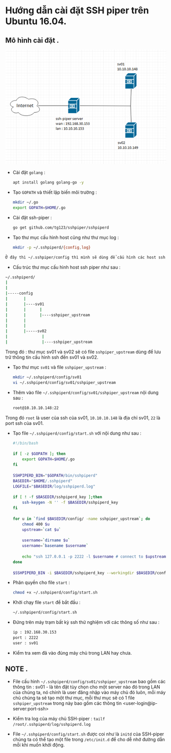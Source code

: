 # Hướng dẫn cài đặt SSH piper trên Ubuntu 16.04.

## Mô hình cài đặt .

![ssh-piper](/images/ssh-piper.png)

- Cài đặt `golang` :

    ```sh
    apt install golang golang-go -y
    ```

- Tạo `GOPATH` và thiết lập biến môi trường :

    ```sh
    mkdir ~/.go
    export GOPATH=$HOME/.go
    ```

- Cài đặt ssh-piper :

    ```sh
    go get github.com/tg123/sshpiper/sshpiperd
    ```

- Tạo thư mục cấu hình host cũng như thư mục log :

    ```sh
    mkdir -p ~/.sshpiperd/{config,log}
    ```

```sh
Ở đây thì ~/.sshpiper/config thì mình sẽ dùng để cấu hình các host ssh bên trong LAN và ~/.sshpiper/log mình dùng để lưu trữ log
```

- Cấu trúc thư mục cấu hình host ssh piper như sau :

```sh
~/.sshpiperd/
|
|
|-----config
|       |
|       |----sv01
|       |      |
|       |      |----sshpiper_upstream
|       |
|       |
|       |-----sv02
|               |
|               |----sshpiper_upstream

```

Trong đó : thư mục sv01 và sv02 sẽ có file `sshpiper_upstream` dùng để lưu trữ thông tin cấu hình ssh đến sv01 và sv02.

- Tạo thư mục `sv01` và file `sshpiper_upstream` :

    ```sh
    mkdir ~/.sshpiperd/config/sv01
    vi ~/.sshpiperd/config/sv01/sshpiper_upstream
    ```

- Thêm vào file `~/.sshpiperd/config/sv01/sshpiper_upstream` nội dung sau :

    ```sh
    root@10.10.10.148:22
    ```

Trong đó `root` là user của ssh của sv01, `10.10.10.148` là địa chỉ sv01, `22` là port ssh của sv01.

- Tạo file `~/.sshpiperd/config/start.sh` với nội dung như sau :

    ```sh
    #!/bin/bash

    if [ -z $GOPATH ]; then
        export GOPATH=$HOME/.go
    fi

    SSHPIPERD_BIN="$GOPATH/bin/sshpiperd"
    BASEDIR="$HOME/.sshpiperd"
    LOGFILE="$BASEDIR/log/sshpiperd.log"

    if [ ! -f $BASEDIR/sshpiperd_key ];then
        ssh-keygen -N '' -f $BASEDIR/sshpiperd_key
    fi

    for u in `find $BASEDIR/config/ -name sshpiper_upstream`; do
        chmod 400 $u
        upstream=`cat $u`

        username=`dirname $u`
        username=`basename $username`

        echo "ssh 127.0.0.1 -p 2222 -l $username # connect to $upstream"
    done

    $SSHPIPERD_BIN -i $BASEDIR/sshpiperd_key --workingdir $BASEDIR/config --log $LOGFILE

    ```

- Phân quyền cho file `start` :

    ```sh
    chmod +x ~/.sshpiperd/config/start.sh
    ```

- Khởi chạy file `start` để bắt đầu :

    ```sh
    ~/.sshpiperd/config/start.sh
    ```

- Đứng trên máy trạm bất kỳ ssh thử nghiệm với các thông số như sau :

    ```sh
    ip : 192.168.30.153
    port : 2222
    user : sv01
    ```

- Kiểm tra xem đã vào đúng máy chủ trong LAN hay chưa.

## NOTE .

- File cấu hình `~/.sshpiperd/config/sv01/sshpiper_upstream` bao gồm các thông tin : sv01 - là tên đặt tùy chọn cho một server nào đó trong LAN của chúng ta, nó chính là user đăng nhập vào máy chủ đó luôn, mỗi máy chủ chúng ta sẽ tạo một thư mục, mỗi thư mục sẽ có 1 file `sshpiper_upstream` trong này bao gồm các thông tin <user-login@ip-server:port-ssh>

- Kiểm tra log của máy chủ SSH-piper : `tailf /root/.sshpiperd/log/sshpiperd.log`

- File `~/.sshpiperd/config/start.sh` được coi như là `initd` của SSH-piper chúng ta có thể tạo một file trong `/etc/init.d` để cho dễ nhớ đường dẫn mỗi khi muốn khởi động. 

